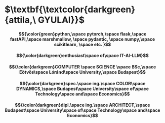 # $\textbf{\textcolor{darkgreen}{attila,\ GYULAI}}$
#### $${\color{green}python,\space pytorch,\space flask,\space fastAPI,\space marshmallow, \space pydantic, \space numpy,\space scikitlearn, \space etc. }$$

#### $${\color{darkgreen}enthusiast\space of\space IT-AI-LLM}$$
#### $${\color{darkgreen}COMPUTER \space SCIENCE \space BSc,\space Eötvös\space Lóránd\space University,\space Budapest}$$
#### $${\color{darkgreen}spec.\space ing.\space COLOR\space DYNAMICS,\space Budapest\space University\space of\space Technology\space and\space Economics}$$
#### $${\color{darkgreen}dipl.\space ing.\space ARCHITECT,\space Budapest\space University\space of\space Technology\space and\space Economics}$$
<!--
## Hi there 👋
-->

<!--
**aaagiillttuy/aaagiillttuy** is a ✨ _special_ ✨ repository because its `README.md` (this file) appears on your GitHub profile.

Here are some ideas to get you started:

- 🔭 I’m currently working on ...
- 🌱 I’m currently learning ...
- 👯 I’m looking to collaborate on ...
- 🤔 I’m looking for help with ...
- 💬 Ask me about ...
- 📫 How to reach me: ...
- 😄 Pronouns: ...
- ⚡ Fun fact: ...
-->
